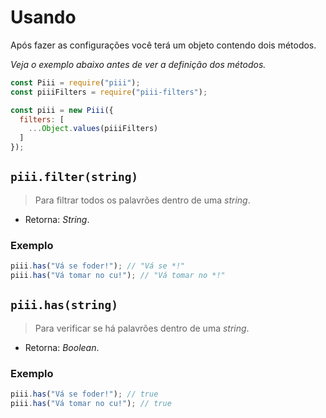 # Usando

Após fazer as configurações você terá um objeto contendo dois métodos.

*Veja o exemplo abaixo antes de ver a definição dos métodos.*

```js
const Piii = require("piii");
const piiiFilters = require("piii-filters");

const piii = new Piii({
  filters: [
    ...Object.values(piiiFilters)
  ]
});
```

## `piii.filter(string)`

> Para filtrar todos os palavrões dentro de uma *string*.

* Retorna: *String*.

### Exemplo

```js
piii.has("Vá se foder!"); // "Vá se *!"
piii.has("Vá tomar no cu!"); // "Vá tomar no *!"
```

## `piii.has(string)`

> Para verificar se há palavrões dentro de uma *string*.

* Retorna: *Boolean*.

### Exemplo

```js
piii.has("Vá se foder!"); // true
piii.has("Vá tomar no cu!"); // true
```
